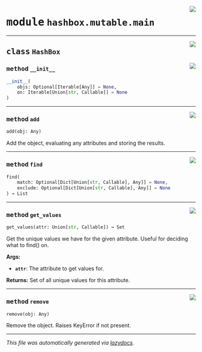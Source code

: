 <!-- markdownlint-disable -->

<a href="../hashbox/mutable/main.py#L0"><img align="right" style="float:right;" src="https://img.shields.io/badge/-source-cccccc?style=flat-square"></a>

# <kbd>module</kbd> `hashbox.mutable.main`






---

<a href="../hashbox/mutable/main.py#L11"><img align="right" style="float:right;" src="https://img.shields.io/badge/-source-cccccc?style=flat-square"></a>

## <kbd>class</kbd> `HashBox`




<a href="../hashbox/mutable/main.py#L12"><img align="right" style="float:right;" src="https://img.shields.io/badge/-source-cccccc?style=flat-square"></a>

### <kbd>method</kbd> `__init__`

```python
__init__(
    objs: Optional[Iterable[Any]] = None,
    on: Iterable[Union[str, Callable]] = None
)
```








---

<a href="../hashbox/mutable/main.py#L131"><img align="right" style="float:right;" src="https://img.shields.io/badge/-source-cccccc?style=flat-square"></a>

### <kbd>method</kbd> `add`

```python
add(obj: Any)
```

Add the object, evaluating any attributes and storing the results. 

---

<a href="../hashbox/mutable/main.py#L32"><img align="right" style="float:right;" src="https://img.shields.io/badge/-source-cccccc?style=flat-square"></a>

### <kbd>method</kbd> `find`

```python
find(
    match: Optional[Dict[Union[str, Callable], Any]] = None,
    exclude: Optional[Dict[Union[str, Callable], Any]] = None
) → List
```





---

<a href="../hashbox/mutable/main.py#L148"><img align="right" style="float:right;" src="https://img.shields.io/badge/-source-cccccc?style=flat-square"></a>

### <kbd>method</kbd> `get_values`

```python
get_values(attr: Union[str, Callable]) → Set
```

Get the unique values we have for the given attribute. Useful for deciding what to find() on. 



**Args:**
 
 - <b>`attr`</b>:  The attribute to get values for. 



**Returns:**
 Set of all unique values for this attribute. 

---

<a href="../hashbox/mutable/main.py#L138"><img align="right" style="float:right;" src="https://img.shields.io/badge/-source-cccccc?style=flat-square"></a>

### <kbd>method</kbd> `remove`

```python
remove(obj: Any)
```

Remove the object. Raises KeyError if not present. 




---

_This file was automatically generated via [lazydocs](https://github.com/ml-tooling/lazydocs)._
